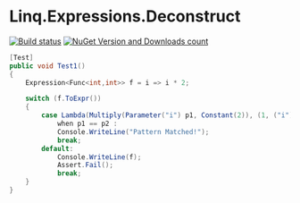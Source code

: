 # Linq.Expressions.Deconstruct


[![Build status](https://ci.appveyor.com/api/projects/status/j4dym9acp0i9aau0/branch/master?svg=true)](https://ci.appveyor.com/project/igor-tkachev/linq-expressions-deconstruct/branch/master) [![NuGet Version and Downloads count](https://buildstats.info/nuget/Linq.Expressions.Deconstruct)](https://www.nuget.org/packages/Linq.Expressions.Deconstruct/)

```c#
[Test]
public void Test1()
{
	Expression<Func<int,int>> f = i => i * 2;

	switch (f.ToExpr())
	{
		case Lambda(Multiply(Parameter("i") p1, Constant(2)), (1, ("i") p2))
			when p1 == p2 :
			Console.WriteLine("Pattern Matched!");
			break;
		default:
			Console.WriteLine(f);
			Assert.Fail();
			break;
	}
}
```
